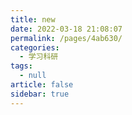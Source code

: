 ```yaml
---
title: new
date: 2022-03-18 21:08:07
permalink: /pages/4ab630/
categories: 
  - 学习科研
tags: 
  - null
article: false
sidebar: true
---
```

